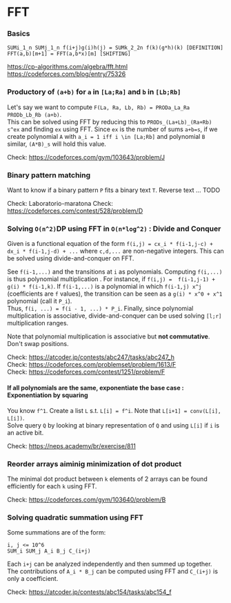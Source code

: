 # FFT

### Basics
```
SUMi_1_n SUMj_1_n f(i+j)g(i)h(j) = SUMk_2_2n f(k)(g*h)(k) [DEFINITION]
FFT(a,b)[m+1] = FFT(a,b*x)[m] [SHIFTING]
```
https://cp-algorithms.com/algebra/fft.html  
https://codeforces.com/blog/entry/75326  

### Productory of `(a+b)` for `a` in `[La;Ra]` and `b` in `[Lb;Rb]`
Let's say we want to compute `F(La, Ra, Lb, Rb) = PRODa_La_Ra PRODb_Lb_Rb (a+b)`.  
This can be solved using FFT by reducing this to `PRODs_(La+Lb)_(Ra+Rb) s^ex` and finding `ex` using FFT.
Since `ex` is the number of sums `a+b=s`, if we create polynomial `A` with `a_i = 1 iff i \in [La;Rb]` and polynomial `B` similar,
`(A*B)_s` will hold this value.
  
Check: https://codeforces.com/gym/103643/problem/J

### Binary pattern matching 
Want to know if a binary pattern `P` fits a binary text `T`. Reverse text ... TODO

Check: Laboratorio-maratona
Check: https://codeforces.com/contest/528/problem/D

### Solving `O(n^2)`DP using FFT in `O(n*log^2)` : Divide and Conquer
Given is a functional equation of the form `f(i,j) = cx_i * f(i-1,j-c) + dx_i * f(i-1,j-d) + ...` where `c,d,...` are non-negative integers. This can be solved using divide-and-conquer on FFT.  

See `f(i-1,...)` and the transitions at `i` as polynomials. Computing `f(i,...)` is thus polynomial multiplication . 
For instance, if `f(i,j) =  f(i-1,j-1) + g(i) * f(i-1,k)`.
If `f(i-1,...)` is a polynomial in which `f(i-1,j) x^j` (coefficients are `f` values), the transition can be seen as a `g(i) * x^0 + x^1` polynomial (call it `P_i`).  
Thus, `f(i, ...) = f(i - 1, ...) * P_i`. 
Finally, since polynomial multiplication is associative, divide-and-conquer can be used solving `[l;r]` multiplication ranges.

Note that polynomial multiplication is associative but **not commutative**. Don't swap positions.

Check: https://atcoder.jp/contests/abc247/tasks/abc247_h  
Check: https://codeforces.com/problemset/problem/1613/F  
Check: https://codeforces.com/contest/1251/problem/F

#### If all polynomials are the same, exponentiate the base case : Exponentiation by squaring
You know `f^1`. Create a list `L` s.t. `L[i] = f^i`. Note that `L[i+1] = conv(L[i], L[i])`.  
Solve query `Q` by looking at binary representation of `Q` and using `L[i]` if `i` is an active bit.

Check: https://neps.academy/br/exercise/811  

### Reorder arrays aiminig minimization of dot product
The minimal dot product between `k` elements of 2 arrays can be found efficiently for each `k` using FFT.
  
Check: https://codeforces.com/gym/103640/problem/B

### Solving quadratic summation using FFT
Some summations are of the form:
```
i, j <= 10^6
SUM_i SUM_j A_i B_j C_(i+j)
```
Each `i+j` can be analyzed independently and then summed up together. 
The contributions of `A_i * B_j` can be computed using FFT and `C_(i+j)` is only a coefficient.

Check: https://atcoder.jp/contests/abc154/tasks/abc154_f


